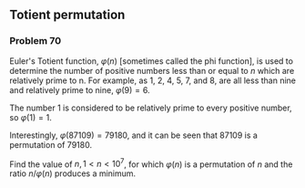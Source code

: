 ﻿## Totient permutation
### Problem 70

Euler's Totient function, $\varphi(n)$ [sometimes called the phi function], is used to determine the number of positive numbers less than or equal to $n$ which are relatively prime to n. For example, as 1, 2, 4, 5, 7, and 8, are all less than nine and relatively prime to nine, $\varphi(9)=6$.

The number 1 is considered to be relatively prime to every positive number, so $\varphi(1)=1$.

Interestingly, $\varphi(87109)=79180$, and it can be seen that 87109 is a permutation of 79180.

Find the value of $n, 1 < n < 10^7$, for which $\varphi(n)$ is a permutation of $n$ and the ratio $n/\varphi(n)$ produces a minimum.
